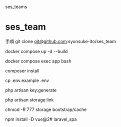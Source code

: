 ses_teams
# ses_team


手順
git clone git@github.com:syunsuke-ito/ses_team



docker compose up -d --build



docker compose exec app bash

composer install

cp .env.example .env


php artisan key:generate


php artisan storage:link


chmod -R 777 storage bootstrap/cache


npm install -D vue@2# laravel_spa
